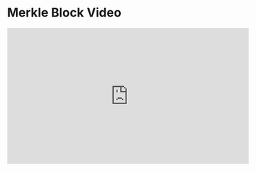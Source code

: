 # Merkle Block Video

<iframe width="560" height="315" src="https://www.youtube.com/embed/kdunZ2C26vE?rel=0" frameborder="0" allow="autoplay; encrypted-media" allowfullscreen></iframe>

